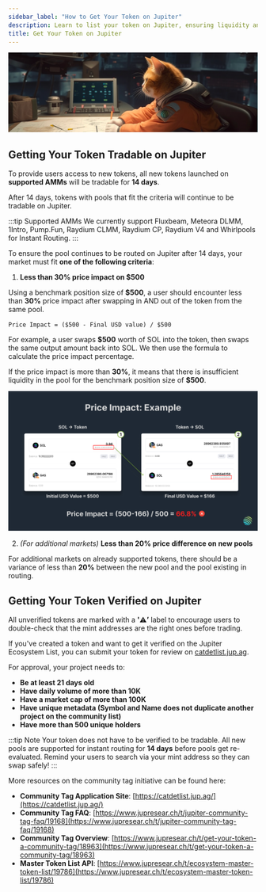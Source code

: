 ```yaml
---
sidebar_label: "How to Get Your Token on Jupiter"
description: Learn to list your token on Jupiter, ensuring liquidity and metadata compliance for enhanced safety.
title: Get Your Token on Jupiter
---
```


<head>
    <title>How to Get Your Token on Jupiter</title>
    <meta name="twitter:card" content="summary" />
</head>

![full-routing-banner](../img/full-routing-banner.png)

## Getting Your Token Tradable on Jupiter

To provide users access to new tokens, all new tokens launched on **supported AMMs** will be tradable for **14 days**.

After 14 days, tokens with pools that fit the criteria will continue to be tradable on Jupiter.

:::tip Supported AMMs
We currently support Fluxbeam, Meteora DLMM, 1Intro, Pump.Fun, Raydium CLMM, Raydium CP, Raydium V4 and Whirlpools for Instant Routing.
:::

To ensure the pool continues to be routed on Jupiter after 14 days, your market must fit **one of the following criteria**:

1. **Less than 30% price impact on $500**

Using a benchmark position size of **$500**, a user should encounter less than **30%** price impact after swapping in AND out of the token from the same pool. 

```
Price Impact = ($500 - Final USD value) / $500
```

For example, a user swaps **$500** worth of SOL into the token, then swaps the same output amount back into SOL. We then use the formula to calculate the price impact percentage.

If the price impact is more than **30%**, it means that there is insufficient liquidity in the pool for the benchmark position size of **$500**.

![price-impact-criteria](../img/price-impact-criteria.jpg)


2. *(For additional markets)* **Less than 20% price difference on new pools**

For additional markets on already supported tokens, there should be a variance of less than **20%** between the new pool and the pool existing in routing. 

## Getting Your Token Verified on Jupiter

All unverified tokens are marked with a **'⚠️’** label to encourage users to double-check that the mint addresses are the right ones before trading.

If you've created a token and want to get it verified on the Jupiter Ecosystem List, you can submit your token for review on [catdetlist.jup.ag](http://catdetlist.jup.ag).

For approval, your project needs to:

- **Be at least 21 days old**
- **Have daily volume of more than 10K**
- **Have a market cap of more than 100K**
- **Have unique metadata (Symbol and Name does not duplicate another project on the community list)**
- **Have more than 500 unique holders**

:::tip Note
Your token does not have to be verified to be tradable. All new pools are supported for instant routing for **14 days** before pools get re-evaluated. Remind your users to search via your mint address so they can swap safely!
:::

More resources on the community tag initiative can be found here:

- **Community Tag Application Site**: [https://catdetlist.jup.ag/](https://catdetlist.jup.ag/)
- **Community Tag FAQ**: [https://www.jupresear.ch/t/jupiter-community-tag-faq/19168](https://www.jupresear.ch/t/jupiter-community-tag-faq/19168)
- **Community Tag Overview**: [https://www.jupresear.ch/t/get-your-token-a-community-tag/18963](https://www.jupresear.ch/t/get-your-token-a-community-tag/18963)
- **Master Token List API**: [https://www.jupresear.ch/t/ecosystem-master-token-list/19786](https://www.jupresear.ch/t/ecosystem-master-token-list/19786)
